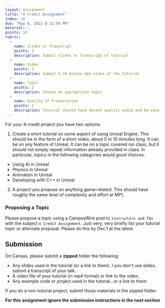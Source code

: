 ```yaml
---
layout: assignment
title: "4 Credit Assignment"
index: 10
due: "May 4, 2022 @ 11:59 PM"
material: ~
points: 10
rubric:
  -
    name: Slides or Transcript
    points: 3
    description: Submit slides or transcript of tutorial
  - 
    name: Video
    points: 3
    description: Submit 5-10 minute mp4 video of the tutorial 
  -
    name: Topic
    points: 2
    description: Choose an appropriate topic
  - 
    name: Quality of Presentation
    points: 2
    description: Tutorial should have decent quality audio and be easy to follow.  
--- 
```


For your 4-credit project you have two options:

1. Create a short tutorial on some aspect of using Unreal Engine. This should be in the form of a short video, about 5 to 10 minutes long. It can be on any feature of Unreal. It can be on a topic covered iun class, but it should not simply repeat information already provided in class. In particular, topics in the following categories would good choices:
+ Using AI in Unreal
+ Physics in Unreal
+ Animation in Unreal
+ Developing with C++ in Unreal

2. A project you propose on anything game-related. This should have roughly the same level of complexity and effort at MP1.

### Proposing a Topic ###

Please propose a topic using a CampusWire post to `instructors and TAs` with the subject `4 Credit Assignment`. Just very, very briefly list your tutorial topic or alternate proposal. Please do this by Dec.1 at the latest.  

## Submission ###

On Canvas, please submit a **zipped** folder the following:
+ Any slides used in the tutorial (or a link to them). I you don't use slides, submit a transcript of your talk.
+ A video file of your tutorial (in mp4 format) or link to the video.
+ Any example code or project used in the tutorial...or a link to them.

If you do a non-tutorial project, submit those materials in the zipped folder.

**For this assignment ignore the submission instructions in the next section**
